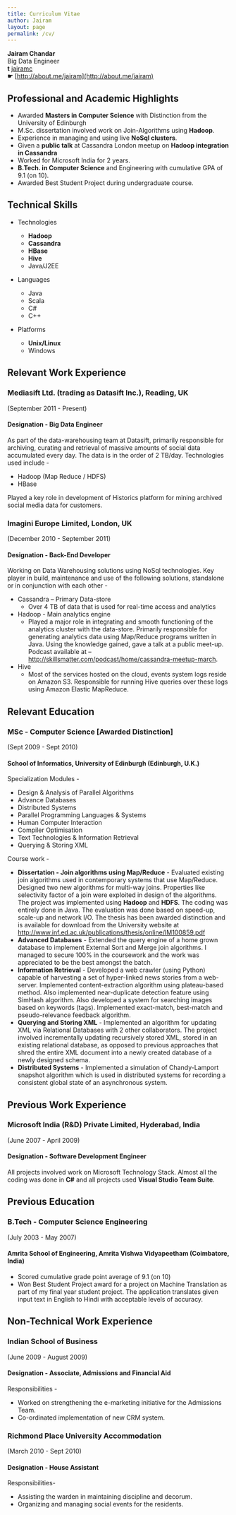 ```yaml
---
title: Curriculum Vitae
author: Jairam
layout: page
permalink: /cv/
---
```


**Jairam Chandar**  
Big Data Engineer  
**t** [jairamc](http://twitter.com/jairamc)  
**☛** [http://about.me/jairam](http://about.me/jairam)  



## Professional and Academic Highlights

- Awarded **Masters in Computer Science** with Distinction from the University of Edinburgh
- M.Sc. dissertation involved work on Join-Algorithms using **Hadoop**.
- Experience in managing and using live **NoSql clusters**.
- Given a **public talk** at Cassandra London meetup on **Hadoop integration in Cassandra**
- Worked for Microsoft India for 2 years.
- **B.Tech. in Computer Science** and Engineering with cumulative GPA of 9.1 (on 10).
- Awarded Best Student Project during undergraduate course.

## Technical Skills
- Technologies
  - **Hadoop**
  - **Cassandra**
  - **HBase**
  - **Hive**
  - Java/J2EE
- Languages
  - Java
  - Scala
  - C#
  - C++

- Platforms
  - **Unix/Linux**
  - Windows

## Relevant Work Experience

### Mediasift Ltd. (trading as Datasift Inc.), Reading, UK
(September 2011 - Present)

#### Designation - Big Data Engineer

As part of the data-warehousing team at Datasift, primarily responsible for archiving, curating and retrieval of massive amounts of social data accumulated every day. The data is in the order of 2 TB/day. Technologies used include -

- Hadoop (Map Reduce / HDFS)
- HBase

Played a key role in development of Historics platform for mining archived social media data for customers.

### Imagini Europe Limited, London, UK
(December 2010 - September 2011)

#### Designation - Back-End Developer

Working on Data Warehousing solutions using NoSql technologies. Key player in build, maintenance and use of the following solutions, standalone or in conjunction with each other -

- Cassandra – Primary Data-store
  - Over 4 TB of data that is used for real-time access and analytics
- Hadoop - Main analytics engine
  - Played a major role in integrating and smooth functioning of the analytics cluster with the data-store. Primarily responsible for generating analytics data using Map/Reduce programs written in Java. Using the knowledge gained, gave a talk at a public meet-up. Podcast available at – <a href="http://skillsmatter.com/podcast/home/cassandra-meetup-march">http://skillsmatter.com/podcast/home/cassandra-meetup-march</a>.
- Hive
  - Most of the services hosted on the cloud, events system logs reside on Amazon S3. Responsible for running Hive queries over these logs using Amazon Elastic MapReduce.


## Relevant Education

### MSc - Computer Science [Awarded Distinction]
(Sept 2009 - Sept 2010)

#### School of Informatics, University of Edinburgh (Edinburgh, U.K.)

Specialization Modules -

- Design & Analysis of Parallel Algorithms
- Advance Databases
- Distributed Systems
- Parallel Programming Languages & Systems
- Human Computer Interaction
- Compiler Optimisation
- Text Technologies & Information Retrieval
- Querying & Storing XML

Course work -

- **Dissertation - Join algorithms using Map/Reduce** - Evaluated existing join algorithms used in contemporary systems that use Map/Reduce. Designed two new algorithms for multi-way joins. Properties like selectivity factor of a join were exploited in design of the algorithms. The project was implemented using **Hadoop** and **HDFS**. The coding was entirely done in Java. The evaluation was done based on speed-up, scale-up and network I/O. The thesis has been awarded distinction and is available for download from the University website at <a href="http://www.inf.ed.ac.uk/publications/thesis/online/IM100859.pdf">http://www.inf.ed.ac.uk/publications/thesis/online/IM100859.pdf</a>
- **Advanced Databases** - Extended the query engine of a home grown database to implement External Sort and Merge join algorithms. I managed to secure 100% in the coursework and the work was appreciated to be the best amongst the batch.
- **Information Retrieval** - Developed a web crawler (using Python) capable of harvesting a set of hyper-linked news stories from a web-server. Implemented content-extraction algorithm using plateau-based method. Also implemented near-duplicate detection feature using SimHash algorithm. Also developed a system for searching images based on keywords (tags). Implemented exact-match, best-match and pseudo-relevance feedback algorithm.
- **Querying and Storing XML** - Implemented an algorithm for updating XML via Relational Databases with 2 other collaborators. The project involved incrementally updating recursively stored XML, stored in an existing relational database, as opposed to previous approaches that shred the entire XML document into a newly created database of a newly designed schema.
- **Distributed Systems** - Implemented a simulation of Chandy-Lamport snapshot algorithm which is used in distributed systems for recording a consistent global state of an asynchronous system.

##  Previous Work Experience

### Microsoft India (R&D) Private Limited, Hyderabad, India
(June 2007 - April 2009)

#### Designation - Software Development Engineer

All projects involved work on Microsoft Technology Stack. Almost all the coding was done in **C#** and all projects used **Visual Studio Team Suite**.

##  Previous Education

### B.Tech - Computer Science Engineering
(July 2003 - May 2007)

#### Amrita School of Engineering, Amrita Vishwa Vidyapeetham (Coimbatore, India)

- Scored cumulative grade point average of 9.1 (on 10)
- Won Best Student Project award for a project on Machine Translation as part of my final year student project. The application translates given input text in English to Hindi with acceptable levels of accuracy.


## Non-Technical Work Experience

### Indian School of Business
(June 2009 - August 2009)

#### Designation - Associate, Admissions and Financial Aid

Responsibilities -
- Worked on strengthening the e-marketing initiative for the Admissions Team.
- Co-ordinated implementation of new CRM system.

### Richmond Place University Accommodation
(March 2010 - Sept 2010)

#### Designation - House Assistant

Responsibilities-
- Assisting the warden in maintaining discipline and decorum.
- Organizing and managing social events for the residents.
